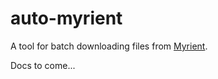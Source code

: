 # auto-myrient
A tool for batch downloading files from [Myrient](https://myrient.erista.me/).

Docs to come...
